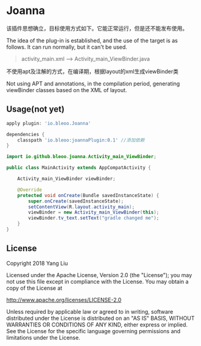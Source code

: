 # Joanna

该插件思想确立，目标使用方式如下。它能正常运行，但是还不能发布使用。

The idea of the plug-in is established, and the use of the target is as follows. It can run normally, but it can't be used.

> activity_main.xml --> Activity_main_ViewBinder.java

不使用apt及注解的方式，在编译期，根据layout的xml生成viewBinder类

Not using APT and annotations, in the compilation period, generating viewBinder classes based on the XML of layout.

## Usage(not yet)

```groovy
apply plugin: 'io.bleoo.Joanna'

dependencies {
    classpath 'io.bleoo:joannaPlugin:0.1' //添加依赖
}
```

```java
import io.github.bleoo.joanna.Activity_main_ViewBinder;

public class MainActivity extends AppCompatActivity {

    Activity_main_ViewBinder viewBinder;

    @Override
    protected void onCreate(Bundle savedInstanceState) {
        super.onCreate(savedInstanceState);
        setContentView(R.layout.activity_main);
        viewBinder = new Activity_main_ViewBinder(this);
        viewBinder.tv_text.setText("gradle changed me");
    }
}
```

## License
Copyright 2018 Yang Liu

Licensed under the Apache License, Version 2.0 (the "License");
you may not use this file except in compliance with the License.
You may obtain a copy of the License at

   http://www.apache.org/licenses/LICENSE-2.0

Unless required by applicable law or agreed to in writing, software
distributed under the License is distributed on an "AS IS" BASIS,
WITHOUT WARRANTIES OR CONDITIONS OF ANY KIND, either express or implied.
See the License for the specific language governing permissions and
limitations under the License.
